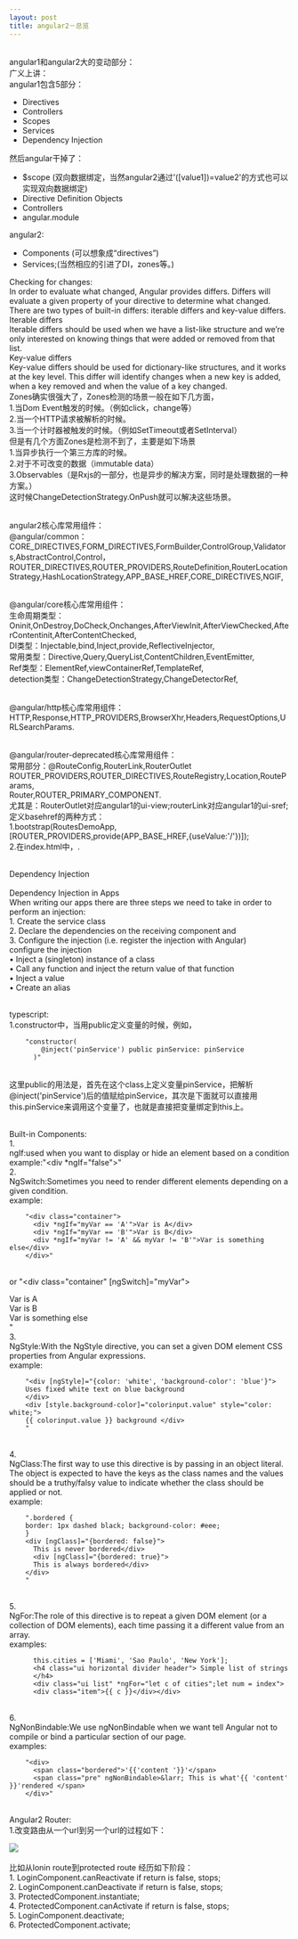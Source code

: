 ```yaml
---
layout: post
title: angular2－总览
---
```


<br>angular1和angular2大的变动部分：
<br>广义上讲：
<br>angular1包含5部分：

<ul>
 <li>Directives</li>
 <li>Controllers</li>
 <li>Scopes</li>
 <li>Services</li>
 <li>Dependency Injection</li>
</ul>

然后angular干掉了：

<ul>
 <li>$scope (双向数据绑定，当然angular2通过'([value1])=value2'的方式也可以实现双向数据绑定)</li>
 <li>Directive Definition Objects</li>
 <li>Controllers</li>
 <li>angular.module</li>
</ul>
angular2:
<ul>
 <li>Components (可以想象成“directives”)</li>
 <li>Services;(当然相应的引进了DI，zones等。)</li>
</ul>

Checking for changes:
<br>In order to evaluate what changed, Angular provides differs. Differs will evaluate a given property of your directive to determine what changed.
<br>There are two types of built-in differs: iterable differs and key-value differs.
<br>Iterable differs
<br>Iterable differs should be used when we have a list-like structure and we’re only interested on knowing things that were added or removed from that list.
<br>Key-value differs
<br>Key-value differs should be used for dictionary-like structures, and it works at the key level. This differ will identify changes when a new key is added, when a key removed and when the value of a key changed.
<br>Zones确实很强大了，Zones检测的场景一般在如下几方面，
<br>1.当Dom Event触发的时候。（例如click，change等）
<br>2.当一个HTTP请求被解析的时候。
<br>3.当一个计时器被触发的时候。（例如SetTimeout或者SetInterval）
<br>但是有几个方面Zones是检测不到了，主要是如下场景
<br>1.当异步执行一个第三方库的时候。
<br>2.对于不可改变的数据（immutable data）
<br>3.Observables（是Rxjs的一部分，也是异步的解决方案，同时是处理数据的一种方案。）
<br>这时候ChangeDetectionStrategy.OnPush就可以解决这些场景。

<br>angular2核心库常用组件：
<br>@angular/common：<br>CORE_DIRECTIVES,FORM_DIRECTIVES,FormBuilder,ControlGroup,Validators,AbstractControl,Control，
ROUTER_DIRECTIVES,ROUTER_PROVIDERS,RouteDefinition,RouterLocationStrategy,HashLocationStrategy,APP_BASE_HREF,CORE_DIRECTIVES,NGIF,

<br>@angular/core核心库常用组件：
<br>生命周期类型：<br>Oninit,OnDestroy,DoCheck,Onchanges,AfterViewInit,AfterViewChecked,AfterContentinit,AfterContentChecked,
<br>DI类型：Injectable,bind,Inject,provide,ReflectiveInjector,
<br>常用类型：Directive,Query,QueryList,ContentChildren,EventEmitter,
<br>Ref类型：ElementRef,viewContainerRef,TemplateRef,
<br>detection类型：ChangeDetectionStrategy,ChangeDetectorRef,

<br>@angular/http核心库常用组件：
<br>HTTP,Response,HTTP_PROVIDERS,BrowserXhr,Headers,RequestOptions,URLSearchParams.

<br>@angular/router-deprecated核心库常用组件：
<br>常用部分：@RouteConfig,RouterLink,RouterOutlet
<br>ROUTER_PROVIDERS,ROUTER_DIRECTIVES,RouteRegistry,Location,RouteParams,
<br>Router,ROUTER_PRIMARY_COMPONENT.
<br>尤其是：RouterOutlet对应angular1的ui-view;routerLink对应angular1的ui-sref;
<br>定义basehref的两种方式：
<br>1.bootstrap(RoutesDemoApp,[ROUTER_PROVIDERS,provide(APP_BASE_HREF,{useValue:'/'})]);
<br>2.在index.html中，<base href="/">.

<br>Dependency Injection
<br><br>Dependency Injection in Apps
<br>When writing our apps there are three steps we need to take in order to perform an injection:
<br>1. Create the service class
<br>2. Declare the dependencies on the receiving component and
<br>3. Configure the injection (i.e. register the injection with Angular)
<br>configure the injection
<br>• Inject a (singleton) instance of a class
<br>• Call any function and inject the return value of that function
<br>• Inject a value
<br>• Create an alias

<br>typescript:
<br>1.constructor中，当用public定义变量的时候，例如，

        "constructor(
            @inject('pinService') public pinService: pinService
          )"

<br>这里public的用法是，首先在这个class上定义变量pinService，把解析@inject('pinService')后的值赋给pinService，其次是下面就可以直接用this.pinService来调用这个变量了，也就是直接把变量绑定到this上。

<br>Built-in Components:
<br>1.
<br>ngIf:used when you want to display or hide an element based on a condition
<br>example:"<div \*ngIf="false"></div>"
<br>2.
<br>NgSwitch:Sometimes you need to render different elements depending on a given condition.
<br>example:

        "<div class="container">
          <div *ngIf="myVar == 'A'">Var is A</div>
          <div *ngIf="myVar == 'B'">Var is B</div>
          <div *ngIf="myVar != 'A' && myVar != 'B'">Var is something else</div>
        </div>"

<br>or
"<div class="container" [ngSwitch]="myVar">
<div *ngSwitchWhen="'A'">Var is A</div>
<div *ngSwitchWhen="'B'">Var is B</div>
<div \*ngSwitchDefault>Var is something else</div>
</div>
"
<br>3.
<br>NgStyle:With the NgStyle directive, you can set a given DOM element CSS properties from Angular expressions.
<br>example:

        "<div [ngStyle]="{color: 'white', 'background-color': 'blue'}">
        Uses fixed white text on blue background
        </div>
        <div [style.background-color]="colorinput.value" style="color: white;">
        {{ colorinput.value }} background </div>
        "

<br>4.
<br>NgClass:The first way to use this directive is by passing in an object literal. The object is expected to have the keys as the class names and the values should be a truthy/falsy value to indicate whether the class should be applied or not.
<br>example:

        ".bordered {
        border: 1px dashed black; background-color: #eee;
        }
        <div [ngClass]="{bordered: false}">
          This is never bordered</div>
          <div [ngClass]="{bordered: true}">
          This is always bordered</div>
        </div>
        "

<br>5.
<br>NgFor:The role of this directive is to repeat a given DOM element (or a collection of DOM elements), each time passing it a different value from an array.
<br>examples:

          this.cities = ['Miami', 'Sao Paulo', 'New York'];
          <h4 class="ui horizontal divider header"> Simple list of strings
          </h4>
          <div class="ui list" *ngFor="let c of cities";let num = index">
          <div class="item">{{ c }}</div></div>

<br>6.
<br>NgNonBindable:We use ngNonBindable when we want tell Angular not to compile or bind a particular section of our page.
<br>examples:

        "<div>
          <span class="bordered">'{{'content '}}'</span>
          <span class="pre" ngNonBindable>&larr; This is what'{{ 'content' }}'rendered </span>
        </div>"

<br> Angular2 Router:
<br>1.改变路由从一个url到另一个url的过程如下：

<div class="router-image"><img src="../../../img/router-change.jpeg"></div>
<br>比如从lonin route到protected route 经历如下阶段：
<br>1. LoginComponent.canReactivate if return is false, stops;
<br>2. LoginComponent.canDeactivate if return is false, stops;
<br>3. ProtectedComponent.instantiate;
<br>4. ProtectedComponent.canActivate if return is false, stops;
<br>5. LoginComponent.deactivate;
<br>6. ProtectedComponent.activate;
